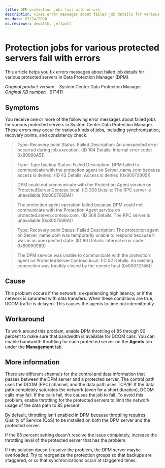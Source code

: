 ```yaml
---
title: DPM protection jobs fail with errors
description: Fixes error messages about failed job details for various protected servers occur in Data Protection Manager. 
ms.date: 07/24/2020
ms.reviewer: dewitth, jeffpatt
---
```

# Protection jobs for various protected servers fail with errors

This article helps you fix errors messages about failed job details for various protected servers in Data Protection Manager (DPM).

_Original product version:_ &nbsp; System Center Data Protection Manager  
_Original KB number:_ &nbsp; 971411

## Symptoms

You receive one or more of the following error messages about failed jobs for various protected servers in System Center Data Protection Manager. These errors may occur for various kinds of jobs, including synchronization, recovery points, and consistency check.

> Type: Recovery point Status: Failed Description: An unexpected error occurred during job execution. (ID 104 Details: Internal error code: 0x80990A51)

> Type: Tape backup Status: Failed Description: DPM failed to communicate with the protection agent on Server_name.com because access is denied. (ID 42 Details: Access is denied (0x80070005))

> DPM could not communicate with the Protection Agent service on ProtectedServer.Contoso.local. (ID 308 Details: The RPC server is unavailable (0x800706BA))

> The protection agent operation failed because DPM could not communicate with the Protection Agent service on protected.server.contoso.com. (ID 308 Details: The RPC server is unavailable (0x800706BA))

> Type: Recovery point Status: Failed Description: The protection agent on Server_name.com was temporarily unable to respond because it was in an unexpected state. (ID 60 Details: Internal error code: 0x809909B0)

> The DPM service was unable to communicate with the protection agent on ProtectedServer.Contoso.local. (ID 52 Details: An existing connection was forcibly closed by the remote host (0x80072746))

## Cause

This problem occurs if the network is experiencing high latency, or if the network is saturated with data transfers. When these conditions are true, DCOM traffic is delayed. This causes the agents to time out intermittently.

## Workaround

To work around this problem, enable DPM throttling of 85 through 90 percent to make sure that bandwidth is available for DCOM calls. You can enable bandwidth throttling for each protected server on the **Agents** tab under the **Management** tab.

## More information

There are different channels for the control and data information that passes between the DPM server and a protected server. The control path uses the DCOM (RPC) channel, and the data path uses TCP/IP. If the data path completely saturates the network (even for a short duration), DCOM calls may fail. If the calls fail, this causes the job to fail. To avoid this problem, enable throttling for the protected servers to limit the network usage of the data path to 85 percent.

By default, throttling isn't enabled in DPM because throttling requires Quality of Service (QoS) to be installed on both the DPM server and the protected server.

If the 85 percent setting doesn't resolve the issue completely, increase the throttling level of the protected server that has the problem.

If this solution doesn't resolve the problem, the DPM server maybe overloaded. Try to reorganize the protection groups so that backups are staggered, or so that synchronizations occur at staggered times.

